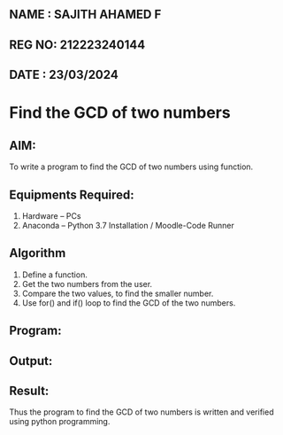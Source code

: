 ## NAME : SAJITH AHAMED F
## REG NO: 212223240144
## DATE : 23/03/2024

# Find the GCD of two numbers

## AIM:
To write a program to find the GCD of two numbers using function.

## Equipments Required:
1. Hardware – PCs
2. Anaconda – Python 3.7 Installation / Moodle-Code Runner

## Algorithm
1. Define a function.
2. Get the two numbers from the user.
3. Compare the two values, to find the smaller number.
4. Use for() and if() loop to find the GCD of the two numbers.

## Program:

## Output:



## Result:
Thus the program to find the GCD of two numbers is written and verified using python programming.
